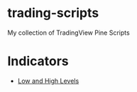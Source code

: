 # trading-scripts
My collection of TradingView Pine Scripts

# Indicators
- [Low and High Levels]()

